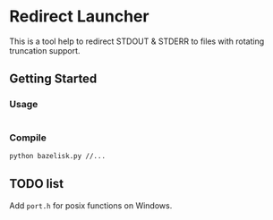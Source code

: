 # Redirect Launcher

This is a tool help to redirect STDOUT & STDERR to files with rotating truncation support.

## Getting Started

### Usage

```bash

```

### Compile

```bash
python bazelisk.py //...
```

## TODO list

Add `port.h` for posix functions on Windows.
